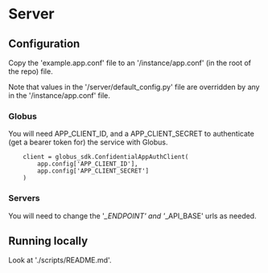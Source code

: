 # Server

## Configuration

Copy the 'example.app.conf' file to an '/instance/app.conf' (in the root of the repo) file.

Note that values in the '/server/default_config.py' file are overridden by any in the '/instance/app.conf' file.


### Globus

You will need APP_CLIENT_ID, and a APP_CLIENT_SECRET to authenticate (get a bearer token for) the service with Globus.
```commandline
    client = globus_sdk.ConfidentialAppAuthClient(
        app.config['APP_CLIENT_ID'],
        app.config['APP_CLIENT_SECRET']
    )
```

### Servers

You will need to change the '*_ENDPOINT' and '*_API_BASE' urls as needed.

## Running locally

Look at './scripts/README.md'.


